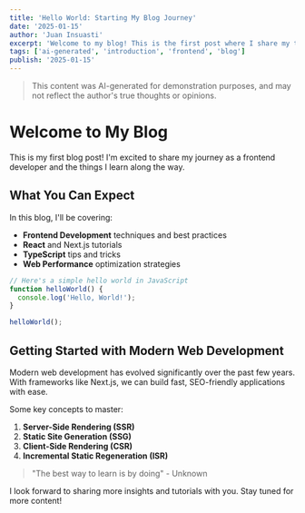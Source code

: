 ```yaml
---
title: 'Hello World: Starting My Blog Journey'
date: '2025-01-15'
author: 'Juan Insuasti'
excerpt: 'Welcome to my blog! This is the first post where I share my thoughts on frontend development and web technologies.'
tags: ['ai-generated', 'introduction', 'frontend', 'blog']
publish: '2025-01-15'
---
```


> This content was AI-generated for demonstration purposes, and may not reflect the author's true thoughts or opinions.

# Welcome to My Blog

This is my first blog post! I'm excited to share my journey as a frontend developer and the things I learn along the way.

## What You Can Expect

In this blog, I'll be covering:

- **Frontend Development** techniques and best practices
- **React** and Next.js tutorials
- **TypeScript** tips and tricks
- **Web Performance** optimization strategies

```javascript
// Here's a simple hello world in JavaScript
function helloWorld() {
  console.log('Hello, World!');
}

helloWorld();
```

## Getting Started with Modern Web Development

Modern web development has evolved significantly over the past few years. With frameworks like Next.js, we can build fast, SEO-friendly applications with ease.

Some key concepts to master:

1. **Server-Side Rendering (SSR)**
2. **Static Site Generation (SSG)**
3. **Client-Side Rendering (CSR)**
4. **Incremental Static Regeneration (ISR)**

> "The best way to learn is by doing" - Unknown

I look forward to sharing more insights and tutorials with you. Stay tuned for more content!
